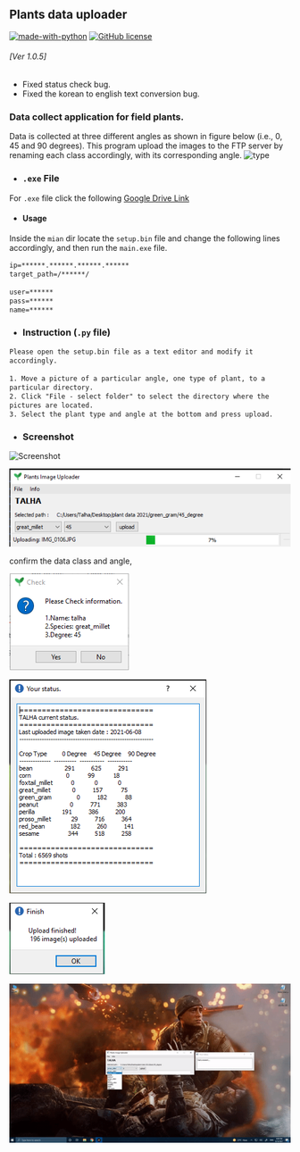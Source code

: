## Plants data uploader  
[![made-with-python](https://img.shields.io/badge/Made%20with-Python-1f425f.svg)](https://www.python.org/)
[![GitHub license](https://img.shields.io/github/license/Naereen/StrapDown.js.svg)](https://github.com/Naereen/StrapDown.js/blob/master/LICENSE)

###### [Ver 1.0.5]  
- Fixed status check bug.
- Fixed the korean to english text conversion bug.

  

### Data collect application for field plants.  

Data is collected at three different angles as shown in figure below (i.e., 0, 45 and 90 degrees). This program upload the images to the FTP server by renaming each class accordingly, with its corresponding angle.
![type](https://github.com/hololee/plants_data_uploader/blob/master/typee.png?raw=true)

- ### `.exe` File

For `.exe` file click the following [Google Drive Link](https://drive.google.com/file/d/1ER7YHTnMk_vTEs1cG2IL7qgq4T__w7Te/view?usp=sharing)
- #### Usage

Inside the `mian` dir locate the `setup.bin` file and change the following lines accordingly, and then run the `main.exe` file.

```
ip=******.******.******.******
target_path=/******/

user=******
pass=******
name=******
```

- ### Instruction (`.py` file)
~~~
Please open the setup.bin file as a text editor and modify it accordingly.

1. Move a picture of a particular angle, one type of plant, to a particular directory.
2. Click "File - select folder" to select the directory where the pictures are located.
3. Select the plant type and angle at the bottom and press upload.
~~~  

- ### Screenshot  
![Screenshot](https://github.com/hololee/plants_data_uploader/blob/master/screen1.PNG?raw=true)

![Screenshot](https://github.com/Mr-TalhaIlyas/PlantsDataUploader/blob/master/screens/img3.png?raw=true)

confirm the data class and angle,

![Screenshot](https://github.com/Mr-TalhaIlyas/PlantsDataUploader/blob/master/screens/img2.png?raw=true)

![Screenshot](https://github.com/Mr-TalhaIlyas/PlantsDataUploader/blob/master/screens/img4.png?raw=true)

![Screenshot](https://github.com/Mr-TalhaIlyas/PlantsDataUploader/blob/master/screens/img6.png?raw=true)



[![Alt text](https://github.com/Mr-TalhaIlyas/PlantsDataUploader/blob/master/screens/ezgif.com-gif-maker%20(1).gif)](https://www.youtube.com/watch?v=FLjeoDETX1U)
